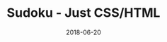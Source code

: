 ---
title: 'Sudoku - Just CSS/HTML'
description: 'Complete a sudoku puzzle without Javascript or server-side interaction.'
gametype: 'medium'
gameid: 14
date: 2018-06-20
tags: []
draft: false
type: 'games'
num19: [{'idx':1,'arr1':[1,2,3,4,5,6,7,8,9],'arr2':[1,2,3,4,5,6,7,8,9]},{'idx':2,'arr1':[1,2,3,4,5,6,7,8,9],'arr2':[1,2,3,4,5,6,7,8,9]},{'idx':3,'arr1':[1,2,3,4,5,6,7,8,9],'arr2':[1,2,3,4,5,6,7,8,9]},{'idx':4,'arr1':[1,2,3,4,5,6,7,8,9],'arr2':[1,2,3,4,5,6,7,8,9]},{'idx':5,'arr1':[1,2,3,4,5,6,7,8,9],'arr2':[1,2,3,4,5,6,7,8,9]},{'idx':6,'arr1':[1,2,3,4,5,6,7,8,9],'arr2':[1,2,3,4,5,6,7,8,9]},{'idx':7,'arr1':[1,2,3,4,5,6,7,8,9],'arr2':[1,2,3,4,5,6,7,8,9]},{'idx':8,'arr1':[1,2,3,4,5,6,7,8,9],'arr2':[1,2,3,4,5,6,7,8,9]},{'idx':9,'arr1':[1,2,3,4,5,6,7,8,9],'arr2':[1,2,3,4,5,6,7,8,9]}]
puzzle: [[0, 4, 0, 7, 0, 3, 0, 0, 0], [3, 0, 7, 0, 0, 0, 0, 0, 6], [0, 0, 0, 1, 0, 0, 7, 2, 0], [0, 8, 0, 9, 2, 0, 5, 0, 0], [0, 0, 4, 0, 5, 0, 2, 0, 0], [0, 0, 2, 0, 1, 7, 0, 6, 0], [0, 3, 8, 0, 0, 1, 0, 0, 0], [4, 0, 0, 0, 0, 0, 9, 0, 5], [0, 0, 0, 4, 0, 9, 0, 8, 0]]
layout: 'sudokucssstatic'
---